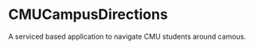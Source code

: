 CMUCampusDirections
===================

A serviced based application to navigate CMU students around camous.